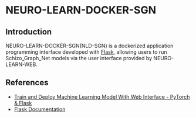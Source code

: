 # NEURO-LEARN-DOCKER-SGN

## Introduction

NEURO-LEARN-DOCKER-SGN(NLD-SGN) is a dockerized application programming interface developed with [Flask](https://dormousehole.readthedocs.io/en/latest/), allowing users to run Schizo_Graph_Net models via the user interface provided by NEURO-LEARN-WEB.

## References

- [Train and Deploy Machine Learning Model With Web Interface - PyTorch & Flask](https://imadelhanafi.com/posts/train_deploy_ml_model/)
- [Flask Documentation](https://dormousehole.readthedocs.io/en/latest/)